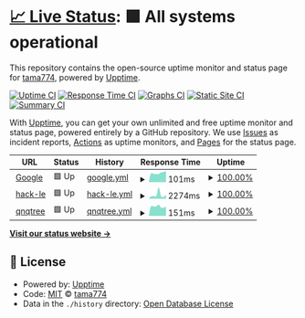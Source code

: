 # [📈 Live Status](https://tama774.github.io/sitecheck): <!--live status--> **🟩 All systems operational**

This repository contains the open-source uptime monitor and status page for [tama774](https://tama774.github.io/sitecheck), powered by [Upptime](https://github.com/upptime/upptime).

[![Uptime CI](https://github.com/tama774/sitecheck/workflows/Uptime%20CI/badge.svg)](https://github.com/tama774/sitecheck/actions?query=workflow%3A%22Uptime+CI%22)
[![Response Time CI](https://github.com/tama774/sitecheck/workflows/Response%20Time%20CI/badge.svg)](https://github.com/tama774/sitecheck/actions?query=workflow%3A%22Response+Time+CI%22)
[![Graphs CI](https://github.com/tama774/sitecheck/workflows/Graphs%20CI/badge.svg)](https://github.com/tama774/sitecheck/actions?query=workflow%3A%22Graphs+CI%22)
[![Static Site CI](https://github.com/tama774/sitecheck/workflows/Static%20Site%20CI/badge.svg)](https://github.com/tama774/sitecheck/actions?query=workflow%3A%22Static+Site+CI%22)
[![Summary CI](https://github.com/tama774/sitecheck/workflows/Summary%20CI/badge.svg)](https://github.com/tama774/sitecheck/actions?query=workflow%3A%22Summary+CI%22)

With [Upptime](https://upptime.js.org), you can get your own unlimited and free uptime monitor and status page, powered entirely by a GitHub repository. We use [Issues](https://github.com/tama774/sitecheck/issues) as incident reports, [Actions](https://github.com/tama774/sitecheck/actions) as uptime monitors, and [Pages](https://tama774.github.io/sitecheck) for the status page.

<!--start: status pages-->
<!-- This summary is generated by Upptime (https://github.com/upptime/upptime) -->
<!-- Do not edit this manually, your changes will be overwritten -->
<!-- prettier-ignore -->
| URL | Status | History | Response Time | Uptime |
| --- | ------ | ------- | ------------- | ------ |
| <img alt="" src="https://icons.duckduckgo.com/ip3/www.google.com.ico" height="13"> [Google](https://www.google.com) | 🟩 Up | [google.yml](https://github.com/tama774/sitecheck/commits/HEAD/history/google.yml) | <details><summary><img alt="Response time graph" src="./graphs/google/response-time-week.png" height="20"> 101ms</summary><br><a href="https://tama774.github.io/sitecheck/history/google"><img alt="Response time 111" src="https://img.shields.io/endpoint?url=https%3A%2F%2Fraw.githubusercontent.com%2Ftama774%2Fsitecheck%2FHEAD%2Fapi%2Fgoogle%2Fresponse-time.json"></a><br><a href="https://tama774.github.io/sitecheck/history/google"><img alt="24-hour response time 132" src="https://img.shields.io/endpoint?url=https%3A%2F%2Fraw.githubusercontent.com%2Ftama774%2Fsitecheck%2FHEAD%2Fapi%2Fgoogle%2Fresponse-time-day.json"></a><br><a href="https://tama774.github.io/sitecheck/history/google"><img alt="7-day response time 101" src="https://img.shields.io/endpoint?url=https%3A%2F%2Fraw.githubusercontent.com%2Ftama774%2Fsitecheck%2FHEAD%2Fapi%2Fgoogle%2Fresponse-time-week.json"></a><br><a href="https://tama774.github.io/sitecheck/history/google"><img alt="30-day response time 101" src="https://img.shields.io/endpoint?url=https%3A%2F%2Fraw.githubusercontent.com%2Ftama774%2Fsitecheck%2FHEAD%2Fapi%2Fgoogle%2Fresponse-time-month.json"></a><br><a href="https://tama774.github.io/sitecheck/history/google"><img alt="1-year response time 105" src="https://img.shields.io/endpoint?url=https%3A%2F%2Fraw.githubusercontent.com%2Ftama774%2Fsitecheck%2FHEAD%2Fapi%2Fgoogle%2Fresponse-time-year.json"></a></details> | <details><summary><a href="https://tama774.github.io/sitecheck/history/google">100.00%</a></summary><a href="https://tama774.github.io/sitecheck/history/google"><img alt="All-time uptime 100.00%" src="https://img.shields.io/endpoint?url=https%3A%2F%2Fraw.githubusercontent.com%2Ftama774%2Fsitecheck%2FHEAD%2Fapi%2Fgoogle%2Fuptime.json"></a><br><a href="https://tama774.github.io/sitecheck/history/google"><img alt="24-hour uptime 100.00%" src="https://img.shields.io/endpoint?url=https%3A%2F%2Fraw.githubusercontent.com%2Ftama774%2Fsitecheck%2FHEAD%2Fapi%2Fgoogle%2Fuptime-day.json"></a><br><a href="https://tama774.github.io/sitecheck/history/google"><img alt="7-day uptime 100.00%" src="https://img.shields.io/endpoint?url=https%3A%2F%2Fraw.githubusercontent.com%2Ftama774%2Fsitecheck%2FHEAD%2Fapi%2Fgoogle%2Fuptime-week.json"></a><br><a href="https://tama774.github.io/sitecheck/history/google"><img alt="30-day uptime 100.00%" src="https://img.shields.io/endpoint?url=https%3A%2F%2Fraw.githubusercontent.com%2Ftama774%2Fsitecheck%2FHEAD%2Fapi%2Fgoogle%2Fuptime-month.json"></a><br><a href="https://tama774.github.io/sitecheck/history/google"><img alt="1-year uptime 99.99%" src="https://img.shields.io/endpoint?url=https%3A%2F%2Fraw.githubusercontent.com%2Ftama774%2Fsitecheck%2FHEAD%2Fapi%2Fgoogle%2Fuptime-year.json"></a></details>
| <img alt="" src="https://icons.duckduckgo.com/ip3/hack-le.com.ico" height="13"> [hack-le](https://hack-le.com) | 🟩 Up | [hack-le.yml](https://github.com/tama774/sitecheck/commits/HEAD/history/hack-le.yml) | <details><summary><img alt="Response time graph" src="./graphs/hack-le/response-time-week.png" height="20"> 2274ms</summary><br><a href="https://tama774.github.io/sitecheck/history/hack-le"><img alt="Response time 1481" src="https://img.shields.io/endpoint?url=https%3A%2F%2Fraw.githubusercontent.com%2Ftama774%2Fsitecheck%2FHEAD%2Fapi%2Fhack-le%2Fresponse-time.json"></a><br><a href="https://tama774.github.io/sitecheck/history/hack-le"><img alt="24-hour response time 1380" src="https://img.shields.io/endpoint?url=https%3A%2F%2Fraw.githubusercontent.com%2Ftama774%2Fsitecheck%2FHEAD%2Fapi%2Fhack-le%2Fresponse-time-day.json"></a><br><a href="https://tama774.github.io/sitecheck/history/hack-le"><img alt="7-day response time 2274" src="https://img.shields.io/endpoint?url=https%3A%2F%2Fraw.githubusercontent.com%2Ftama774%2Fsitecheck%2FHEAD%2Fapi%2Fhack-le%2Fresponse-time-week.json"></a><br><a href="https://tama774.github.io/sitecheck/history/hack-le"><img alt="30-day response time 1649" src="https://img.shields.io/endpoint?url=https%3A%2F%2Fraw.githubusercontent.com%2Ftama774%2Fsitecheck%2FHEAD%2Fapi%2Fhack-le%2Fresponse-time-month.json"></a><br><a href="https://tama774.github.io/sitecheck/history/hack-le"><img alt="1-year response time 1477" src="https://img.shields.io/endpoint?url=https%3A%2F%2Fraw.githubusercontent.com%2Ftama774%2Fsitecheck%2FHEAD%2Fapi%2Fhack-le%2Fresponse-time-year.json"></a></details> | <details><summary><a href="https://tama774.github.io/sitecheck/history/hack-le">100.00%</a></summary><a href="https://tama774.github.io/sitecheck/history/hack-le"><img alt="All-time uptime 99.72%" src="https://img.shields.io/endpoint?url=https%3A%2F%2Fraw.githubusercontent.com%2Ftama774%2Fsitecheck%2FHEAD%2Fapi%2Fhack-le%2Fuptime.json"></a><br><a href="https://tama774.github.io/sitecheck/history/hack-le"><img alt="24-hour uptime 100.00%" src="https://img.shields.io/endpoint?url=https%3A%2F%2Fraw.githubusercontent.com%2Ftama774%2Fsitecheck%2FHEAD%2Fapi%2Fhack-le%2Fuptime-day.json"></a><br><a href="https://tama774.github.io/sitecheck/history/hack-le"><img alt="7-day uptime 100.00%" src="https://img.shields.io/endpoint?url=https%3A%2F%2Fraw.githubusercontent.com%2Ftama774%2Fsitecheck%2FHEAD%2Fapi%2Fhack-le%2Fuptime-week.json"></a><br><a href="https://tama774.github.io/sitecheck/history/hack-le"><img alt="30-day uptime 100.00%" src="https://img.shields.io/endpoint?url=https%3A%2F%2Fraw.githubusercontent.com%2Ftama774%2Fsitecheck%2FHEAD%2Fapi%2Fhack-le%2Fuptime-month.json"></a><br><a href="https://tama774.github.io/sitecheck/history/hack-le"><img alt="1-year uptime 100.00%" src="https://img.shields.io/endpoint?url=https%3A%2F%2Fraw.githubusercontent.com%2Ftama774%2Fsitecheck%2FHEAD%2Fapi%2Fhack-le%2Fuptime-year.json"></a></details>
| <img alt="" src="https://icons.duckduckgo.com/ip3/qnqtree.com.ico" height="13"> [qnqtree](https://qnqtree.com) | 🟩 Up | [qnqtree.yml](https://github.com/tama774/sitecheck/commits/HEAD/history/qnqtree.yml) | <details><summary><img alt="Response time graph" src="./graphs/qnqtree/response-time-week.png" height="20"> 151ms</summary><br><a href="https://tama774.github.io/sitecheck/history/qnqtree"><img alt="Response time 125" src="https://img.shields.io/endpoint?url=https%3A%2F%2Fraw.githubusercontent.com%2Ftama774%2Fsitecheck%2FHEAD%2Fapi%2Fqnqtree%2Fresponse-time.json"></a><br><a href="https://tama774.github.io/sitecheck/history/qnqtree"><img alt="24-hour response time 191" src="https://img.shields.io/endpoint?url=https%3A%2F%2Fraw.githubusercontent.com%2Ftama774%2Fsitecheck%2FHEAD%2Fapi%2Fqnqtree%2Fresponse-time-day.json"></a><br><a href="https://tama774.github.io/sitecheck/history/qnqtree"><img alt="7-day response time 151" src="https://img.shields.io/endpoint?url=https%3A%2F%2Fraw.githubusercontent.com%2Ftama774%2Fsitecheck%2FHEAD%2Fapi%2Fqnqtree%2Fresponse-time-week.json"></a><br><a href="https://tama774.github.io/sitecheck/history/qnqtree"><img alt="30-day response time 154" src="https://img.shields.io/endpoint?url=https%3A%2F%2Fraw.githubusercontent.com%2Ftama774%2Fsitecheck%2FHEAD%2Fapi%2Fqnqtree%2Fresponse-time-month.json"></a><br><a href="https://tama774.github.io/sitecheck/history/qnqtree"><img alt="1-year response time 130" src="https://img.shields.io/endpoint?url=https%3A%2F%2Fraw.githubusercontent.com%2Ftama774%2Fsitecheck%2FHEAD%2Fapi%2Fqnqtree%2Fresponse-time-year.json"></a></details> | <details><summary><a href="https://tama774.github.io/sitecheck/history/qnqtree">100.00%</a></summary><a href="https://tama774.github.io/sitecheck/history/qnqtree"><img alt="All-time uptime 100.00%" src="https://img.shields.io/endpoint?url=https%3A%2F%2Fraw.githubusercontent.com%2Ftama774%2Fsitecheck%2FHEAD%2Fapi%2Fqnqtree%2Fuptime.json"></a><br><a href="https://tama774.github.io/sitecheck/history/qnqtree"><img alt="24-hour uptime 100.00%" src="https://img.shields.io/endpoint?url=https%3A%2F%2Fraw.githubusercontent.com%2Ftama774%2Fsitecheck%2FHEAD%2Fapi%2Fqnqtree%2Fuptime-day.json"></a><br><a href="https://tama774.github.io/sitecheck/history/qnqtree"><img alt="7-day uptime 100.00%" src="https://img.shields.io/endpoint?url=https%3A%2F%2Fraw.githubusercontent.com%2Ftama774%2Fsitecheck%2FHEAD%2Fapi%2Fqnqtree%2Fuptime-week.json"></a><br><a href="https://tama774.github.io/sitecheck/history/qnqtree"><img alt="30-day uptime 100.00%" src="https://img.shields.io/endpoint?url=https%3A%2F%2Fraw.githubusercontent.com%2Ftama774%2Fsitecheck%2FHEAD%2Fapi%2Fqnqtree%2Fuptime-month.json"></a><br><a href="https://tama774.github.io/sitecheck/history/qnqtree"><img alt="1-year uptime 100.00%" src="https://img.shields.io/endpoint?url=https%3A%2F%2Fraw.githubusercontent.com%2Ftama774%2Fsitecheck%2FHEAD%2Fapi%2Fqnqtree%2Fuptime-year.json"></a></details>

<!--end: status pages-->

[**Visit our status website →**](https://tama774.github.io/sitecheck)

## 📄 License

- Powered by: [Upptime](https://github.com/upptime/upptime)
- Code: [MIT](./LICENSE) © [tama774](https://tama774.github.io/sitecheck)
- Data in the `./history` directory: [Open Database License](https://opendatacommons.org/licenses/odbl/1-0/)
